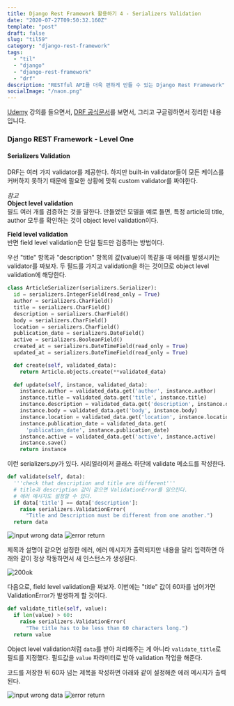 ```yaml
---
title: Django Rest Framework 활용하기 4 - Serializers Validation
date: "2020-07-27T09:50:32.160Z"
template: "post"
draft: false
slug: "til59"
category: "django-rest-framework"
tags:
  - "til"
  - "django"
  - "django-rest-framework"
  - "drf"
description: "RESTful API를 더욱 편하게 만들 수 있는 Django Rest Framework"
socialImage: "/naon.png"
---
```


[Udemy](https://www.udemy.com/course/the-complete-guide-to-django-rest-framework-and-vue-js/) 강의를 들으면서, [DRF 공식문서](https://www.django-rest-framework.org/api-guide/serializers/)를 보면서, 그리고 구글링하면서 정리한 내용입니다.

### Django REST Framework - Level One
#### Serializers Validation
DRF는 여러 가지 validator를 제공한다. 하지만 built-in validator들이 모든 케이스를 커버하지 못하기 때문에 필요한 상황에 맞춰 custom validator를 짜야한다.

*참고*<br>
**Object level validation**<br>
필드 여러 개를 검증하는 것을 말한다. 만들었던 모델을 예로 들면, 특정 article의 title, author 모두를 확인하는 것이 object level validation이다.

**Field level validation**<br>
반면 field level validation은 단일 필드만 검증하는 방법이다.

우선 "title" 항목과 "description" 항목의 값(value)이 똑같을 때 에러를 발생시키는 validator를 짜보자. 두 필드를 가지고 validation을 하는 것이므로 object level validation에 해당한다.

```python
class ArticleSerializer(serializers.Serializer):
  id = serializers.IntegerField(read_only = True)
  author = serializers.CharField()
  title = serializers.CharField()
  description = serializers.CharField()
  body = serializers.CharField()
  location = serializers.CharField()
  publication_date = serializers.DateField()
  active = serializers.BooleanField()
  created_at = serializers.DateTimeField(read_only = True)
  updated_at = serializers.DateTimeField(read_only = True)

  def create(self, validated_data):
    return Article.objects.create(**validated_data)
  
  def update(self, instance, validated_data):
    instance.author = validated_data.get('author', instance.author)
    instance.title = validated_data.get('title', instance.title)
    instance.description = validated_data.get('description', instance.description)
    instance.body = validated_data.get('body', instance.body)
    instance.location = validated_data.get('location', instance.location)
    instance.publication_date = validated_data.get(
      'publication_date', instance.publication_date)
    instance.active = validated_data.get('active', instance.active)
    instance.save()
    return instance
```

이런 serializers.py가 있다. 시리얼라이저 클래스 하단에 validate 메소드를 작성한다.

```python
def validate(self, data):
  '''check that description and title are different'''
  # title과 description 값이 같으면 ValidationError를 일으킨다.
  # 에러 메시지도 설정할 수 있다.
  if data['title'] == data['description']:
    raise serializers.ValidationError(
      "Title and Description must be different from one another.")
  return data
```

![input wrong data](/media/udemy-drf09-validation_input.png)
![error return](/media/udemy-drf10-validation_error_return.png)

제목과 설명이 같으면 설정한 에러, 에러 메시지가 출력되지만 내용을 달리 입력하면 아래와 같이 정상 작동하면서 새 인스턴스가 생성된다.

![200ok](/media/udemy-drf11-validation_return.png)

다음으로, field level validation을 짜보자. 이번에는 "title" 값이 60자를 넘어가면 ValidationError가 발생하게 할 것이다.

```python
def validate_title(self, value):
  if len(value) > 60:
    raise serializers.ValidationError(
      "The title has to be less than 60 characters long.")
  return value
```

Object level validation처럼 `data`를 받아 처리해주는 게 아니라 `validate_title`로 필드를 지정했다. 필드값을 `value` 파라미터로 받아 validation 작업을 해준다.

코드를 저장한 뒤 60자 넘는 제목을 작성하면 아래와 같이 설정해준 에러 메시지가 출력된다.

![input wrong data](/media/udemy-drf12-title_input.png)
![error return](/media/udemy-drf13-length_validation_error_return.png)